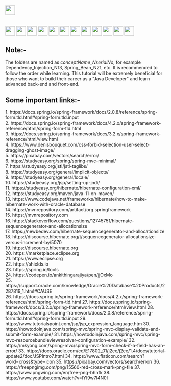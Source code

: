## <img src="https://img.shields.io/badge/Topic-Full%20Stack%20Java%20development-blueviolet" height=30/>
<br> <img src="https://img.shields.io/badge/-Java-red" height=30/> 
<img src="https://img.shields.io/badge/-JSP-blue" height=30/> 
<img src="https://img.shields.io/badge/-Servlets-important" height=30/> 
<img src="https://img.shields.io/badge/-JDBC-yellow" height=30/> 
<img src="https://img.shields.io/badge/-Hibernate-lightgrey" height=30/>
<img src="https://img.shields.io/badge/-Oracle%20Database-%23ff0000" height=30/> 
<img src="https://img.shields.io/badge/-Spring-brightgreen" height=30/> 
<img src="https://img.shields.io/badge/-Spring%20Boot-%2300b33c" height=30/> 
<img src="https://img.shields.io/badge/-Maven-%233385ff" height=30/> 
<img src="https://img.shields.io/badge/-JavaScript-yellowgreen" height=30/> 
<img src="https://img.shields.io/badge/-CSS-9cf" height=30/> 
<img src="https://img.shields.io/badge/-Spring%20Tool%20Suite%204%20(STS4)-brightgreen" height=30/>

<h2><strong>Note:-</strong></h2>
The folders are named as <i>conceptName_NserialNo</i>, for example Dependency_Injection_N13, Spring_Bean_N21, etc. It is recommended to follow the order while learning. This tutorial will be extremely beneficial for those who want to build their career as a "Java Developer" and learn advanced back-end and front-end.

<h2><strong>Some important links:-</strong></h2>
1. https://docs.spring.io/spring-framework/docs/2.0.8/reference/spring-form.tld.html#spring-form.tld.input <br>
2. https://docs.spring.io/spring-framework/docs/4.2.x/spring-framework-reference/html/spring-form-tld.html <br>
3. https://docs.spring.io/spring-framework/docs/3.2.x/spring-framework-reference/html/view.html <br>
4. https://www.denisbouquet.com/css-forbid-selection-user-select-dragging-ghost-image/ <br>
5. https://pixabay.com/vectors/search/error/ <br>
6. https://studyeasy.org/spring/spring-mvc-minimal/ <br>
7. https://studyeasy.org/jstl/jstl-taglibs/ <br>
8. https://studyeasy.org/general/implicit-objects/ <br>
9. https://studyeasy.org/general/locale/ <br>
10. https://studyeasy.org/jsp/setting-up-jndi/ <br>
11. https://studyeasy.org/hibernate/hibernate-configuration-xml/ <br>
12. https://studyeasy.org/maven/java-11-on-maven/ <br>
13. https://www.codejava.net/frameworks/hibernate/how-to-make-hibernate-work-with-oracle-database <br>
14. https://mvnrepository.com/artifact/org.springframework <br>
15. https://mvnrepository.com <br>
16. https://stackoverflow.com/questions/12745751/hibernate-sequencegenerator-and-allocationsize <br>
17. https://newbedev.com/hibernate-sequencegenerator-and-allocationsize <br>
18. https://discourse.hibernate.org/t/sequencegenerator-allocationsize-versus-increment-by/5070 <br>
19. https://discourse.hibernate.org <br>
20. https://marketplace.eclipse.org <br>
21. https://www.eclipse.org <br>
22. https://shields.io <br>
23. https://spring.io/tools <br>
24. https://codepen.io/ankithingarajiya/pen/jjOxMo <br>
25. https://support.oracle.com/knowledge/Oracle%20Database%20Products/2287819_1.html#CAUSE <br>
26. https://docs.spring.io/spring-framework/docs/4.2.x/spring-framework-reference/html/spring-form-tld.html
27. https://docs.spring.io/spring-framework/docs/3.2.x/spring-framework-reference/html/view.html
28. https://docs.spring.io/spring-framework/docs/2.0.8/reference/spring-form.tld.html#spring-form.tld.input
29. https://www.tutorialspoint.com/jsp/jsp_expression_language.htm
30. https://howtodoinjava.com/spring-mvc/spring-mvc-display-validate-and-submit-form-example/
31. https://howtodoinjava.com/spring-mvc/spring-mvc-resourcebundleviewresolver-configuration-example/
32. https://mkyong.com/spring-mvc/spring-mvc-form-check-if-a-field-has-an-error/
33. https://docs.oracle.com/cd/E17802_01/j2ee/j2ee/1.4/docs/tutorial-update2/doc/JSPIntro7.html
34. https://www.flaticon.com/search?word=cross&type=icon
35. https://pixabay.com/vectors/search/error/
36. https://freepngimg.com/png/15560-red-cross-mark-png-file
37. https://www.pngwing.com/en/free-png-bhnfk
38. https://www.youtube.com/watch?v=lYI9w7I4N0I
